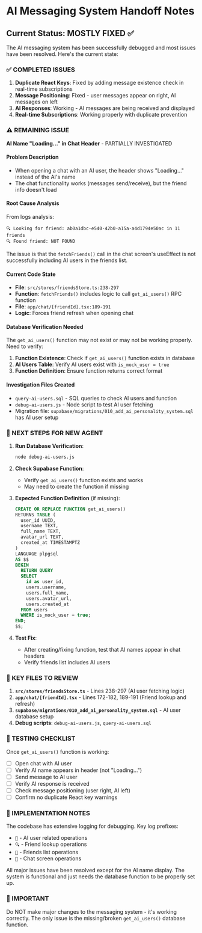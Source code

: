 # AI Messaging System Handoff Notes

## Current Status: MOSTLY FIXED ✅

The AI messaging system has been successfully debugged and most issues have been resolved. Here's the current state:

### ✅ COMPLETED ISSUES
1. **Duplicate React Keys**: Fixed by adding message existence check in real-time subscriptions
2. **Message Positioning**: Fixed - user messages appear on right, AI messages on left
3. **AI Responses**: Working - AI messages are being received and displayed
4. **Real-time Subscriptions**: Working properly with duplicate prevention

### ⚠️ REMAINING ISSUE
**AI Name "Loading..." in Chat Header** - PARTIALLY INVESTIGATED

#### Problem Description
- When opening a chat with an AI user, the header shows "Loading..." instead of the AI's name
- The chat functionality works (messages send/receive), but the friend info doesn't load

#### Root Cause Analysis
From logs analysis:
```
🔍 Looking for friend: ab0a1dbc-e540-42b0-a15a-a4d1794e50ac in 11 friends
🔍 Found friend: NOT FOUND
```

The issue is that the `fetchFriends()` call in the chat screen's useEffect is not successfully including AI users in the friends list.

#### Current Code State
- **File**: `src/stores/friendsStore.ts:238-297`
- **Function**: `fetchFriends()` includes logic to call `get_ai_users()` RPC function
- **File**: `app/chat/[friendId].tsx:189-191` 
- **Logic**: Forces friend refresh when opening chat

#### Database Verification Needed
The `get_ai_users()` function may not exist or may not be working properly. Need to verify:

1. **Function Existence**: Check if `get_ai_users()` function exists in database
2. **AI Users Table**: Verify AI users exist with `is_mock_user = true`
3. **Function Definition**: Ensure function returns correct format

#### Investigation Files Created
- `query-ai-users.sql` - SQL queries to check AI users and function
- `debug-ai-users.js` - Node script to test AI user fetching
- Migration file: `supabase/migrations/010_add_ai_personality_system.sql` has AI user setup

### 🔧 NEXT STEPS FOR NEW AGENT

1. **Run Database Verification**:
   ```bash
   node debug-ai-users.js
   ```

2. **Check Supabase Function**:
   - Verify `get_ai_users()` function exists and works
   - May need to create the function if missing

3. **Expected Function Definition** (if missing):
   ```sql
   CREATE OR REPLACE FUNCTION get_ai_users()
   RETURNS TABLE (
     user_id UUID,
     username TEXT,
     full_name TEXT,
     avatar_url TEXT,
     created_at TIMESTAMPTZ
   ) 
   LANGUAGE plpgsql
   AS $$
   BEGIN
     RETURN QUERY
     SELECT 
       id as user_id,
       users.username,
       users.full_name,
       users.avatar_url,
       users.created_at
     FROM users 
     WHERE is_mock_user = true;
   END;
   $$;
   ```

4. **Test Fix**:
   - After creating/fixing function, test that AI names appear in chat headers
   - Verify friends list includes AI users

### 📁 KEY FILES TO REVIEW

1. **`src/stores/friendsStore.ts`** - Lines 238-297 (AI user fetching logic)
2. **`app/chat/[friendId].tsx`** - Lines 172-182, 189-191 (Friend lookup and refresh)
3. **`supabase/migrations/010_add_ai_personality_system.sql`** - AI user database setup
4. **Debug scripts**: `debug-ai-users.js`, `query-ai-users.sql`

### 🧪 TESTING CHECKLIST

Once `get_ai_users()` function is working:
- [ ] Open chat with AI user
- [ ] Verify AI name appears in header (not "Loading...")
- [ ] Send message to AI user
- [ ] Verify AI response is received
- [ ] Check message positioning (user right, AI left)
- [ ] Confirm no duplicate React key warnings

### 📝 IMPLEMENTATION NOTES

The codebase has extensive logging for debugging. Key log prefixes:
- `🤖` - AI user related operations
- `🔍` - Friend lookup operations  
- `👥` - Friends list operations
- `📱` - Chat screen operations

All major issues have been resolved except for the AI name display. The system is functional and just needs the database function to be properly set up.

### 🚨 IMPORTANT

Do NOT make major changes to the messaging system - it's working correctly. The only issue is the missing/broken `get_ai_users()` database function.